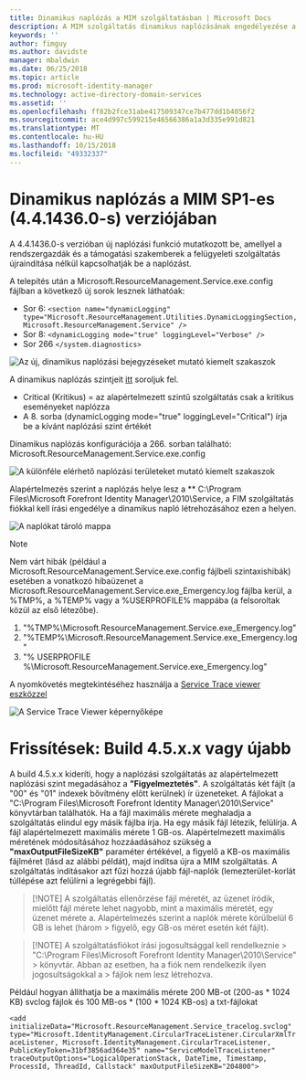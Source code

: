 ```yaml
---
title: Dinamikus naplózás a MIM szolgáltatásban | Microsoft Docs
description: A MIM szolgáltatás dinamikus naplózásának engedélyezése a felügyeleti szolgáltatás újraindítása nélkül
keywords: ''
author: fimguy
ms.author: davidste
manager: mbaldwin
ms.date: 06/25/2018
ms.topic: article
ms.prod: microsoft-identity-manager
ms.technology: active-directory-domain-services
ms.assetid: ''
ms.openlocfilehash: ff82b2fce31abe417509347ce7b477dd1b4056f2
ms.sourcegitcommit: ace4d997c599215e46566386a1a3d335e991d821
ms.translationtype: MT
ms.contentlocale: hu-HU
ms.lasthandoff: 10/15/2018
ms.locfileid: "49332337"
---
```

# <a name="mim-sp1-4414360--service-dynamic-logging"></a>Dinamikus naplózás a MIM SP1-es (4.4.1436.0-s) verziójában
A 4.4.1436.0-s verzióban új naplózási funkció mutatkozott be, amellyel a rendszergazdák és a támogatási szakemberek a felügyeleti szolgáltatás újraindítása nélkül kapcsolhatják be a naplózást.

A telepítés után a  Microsoft.ResourceManagement.Service.exe.config fájlban a következő új sorok lesznek láthatóak:

*   Sor 6: ``<section name="dynamicLogging" type="Microsoft.ResourceManagement.Utilities.DynamicLoggingSection, Microsoft.ResourceManagement.Service" />``
*   Sor 8:  ``<dynamicLogging mode="true" loggingLevel="Verbose" />``
*   Sor 266 ``</system.diagnostics> ``

![Az új, dinamikus naplózási bejegyzéseket mutató kiemelt szakaszok](media/mim-service-dynamic-logging/screen01.png)

A dinamikus naplózás szintjeit [itt](https://msdn.microsoft.com/library/ms733025(v=vs.110).aspx#Anchor_3) soroljuk fel.

- Critical (Kritikus) = az alapértelmezett szintű szolgáltatás csak a kritikus eseményeket naplózza
- A 8. sorba (dynamicLogging mode="true" loggingLevel="Critical") írja be a kívánt naplózási szint értékét

Dinamikus naplózás konfigurációja a 266. sorban található: Microsoft.ResourceManagement.Service.exe.config

![A különféle elérhető naplózási területeket mutató kiemelt szakaszok](media/mim-service-dynamic-logging/screen02.png)

Alapértelmezés szerint a naplózás helye lesz a ** C:\Program Files\Microsoft Forefront Identity Manager\2010\Service, a FIM szolgáltatás fiókkal kell írási engedélye a dinamikus napló létrehozásához ezen a helyen.

![A naplókat tároló mappa](media/mim-service-dynamic-logging/screen03.png)

> [!NOTE]
>  Nem várt hibák (például a Microsoft.ResourceManagement.Service.exe.config fájlbeli szintaxishibák) esetében a vonatkozó hibaüzenet a Microsoft.ResourceManagement.Service.exe_Emergency.log fájlba kerül, a %TMP%, a %TEMP% vagy a %USERPROFILE% mappába (a felsoroltak közül az első létezőbe).  
> 1. "%TMP%\Microsoft.ResourceManagement.Service.exe_Emergency.log"
> 2. "%TEMP%\Microsoft.ResourceManagement.Service.exe_Emergency.log"
> 3. "% USERPROFILE %\Microsoft.ResourceManagement.Service.exe_Emergency.log"

A nyomkövetés megtekintéséhez használja a [Service Trace viewer eszközzel](https://msdn.microsoft.com//library/aa751795(v=vs.110).aspx)

 ![A Service Trace Viewer képernyőképe](media/mim-service-dynamic-logging/screen04.png)

# <a name="updates-build-45xx-or-greater"></a>Frissítések: Build 4.5.x.x vagy újabb

A build 4.5.x.x kideríti, hogy a naplózási szolgáltatás az alapértelmezett naplózási szint megadásához a **"Figyelmeztetés"**. A szolgáltatás két fájlt (a "00" és "01" indexek bővítmény előtt kerülnek) ír üzeneteket. A fájlokat a "C:\Program Files\Microsoft Forefront Identity Manager\2010\Service" könyvtárban találhatók. Ha a fájl maximális mérete meghaladja a szolgáltatás elindul egy másik fájlba írja. Ha egy másik fájl létezik, felülírja. A fájl alapértelmezett maximális mérete 1 GB-os. Alapértelmezett maximális méretének módosításához hozzáadásához szükség a **"maxOutputFileSizeKB"** paraméter értékével, a figyelő a KB-os maximális fájlméret (lásd az alábbi példát), majd indítsa újra a MIM szolgáltatás. A szolgáltatás indításakor azt fűzi hozzá újabb fájl-naplók (lemezterület-korlát túllépése azt felülírni a legrégebbi fájl). 

> [!NOTE] A szolgáltatás ellenőrzése fájl méretét, az üzenet íródik, mielőtt fájl mérete lehet nagyobb, mint a maximális méretét, egy üzenet mérete a. Alapértelmezés szerint a naplók mérete körülbelül 6 GB is lehet (három > figyelő, egy GB-os méret esetén két fájlt).

> [!NOTE] A szolgáltatásfiókot írási jogosultsággal kell rendelkeznie > "C:\Program Files\Microsoft Forefront Identity Manager\2010\Service" > könyvtár. Abban az esetben, ha a fiók nem rendelkezik ilyen jogosultságokkal a > fájlok nem lesz létrehozva.

Például hogyan állíthatja be a maximális mérete 200 MB-ot (200-as * 1024 KB) svclog fájlok és 100 MB-os * (100 * 1024 KB-os) a txt-fájlokat

`<add initializeData="Microsoft.ResourceManagement.Service_tracelog.svclog" type="Microsoft.IdentityManagement.CircularTraceListener.CircularXmlTraceListener, Microsoft.IdentityManagement.CircularTraceListener, PublicKeyToken=31bf3856ad364e35" name="ServiceModelTraceListener" traceOutputOptions="LogicalOperationStack, DateTime, Timestamp, ProcessId, ThreadId, Callstack" maxOutputFileSizeKB="204800">`
